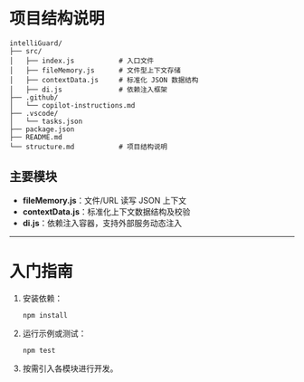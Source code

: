 # 项目结构说明

```
intelliGuard/
├── src/
│   ├── index.js           # 入口文件
│   ├── fileMemory.js      # 文件型上下文存储
│   ├── contextData.js     # 标准化 JSON 数据结构
│   ├── di.js              # 依赖注入框架
├── .github/
│   └── copilot-instructions.md
├── .vscode/
│   └── tasks.json
├── package.json
├── README.md
└── structure.md           # 项目结构说明
```

## 主要模块
- **fileMemory.js**：文件/URL 读写 JSON 上下文
- **contextData.js**：标准化上下文数据结构及校验
- **di.js**：依赖注入容器，支持外部服务动态注入

---

# 入门指南

1. 安装依赖：
   ```
   npm install
   ```
2. 运行示例或测试：
   ```
   npm test
   ```
3. 按需引入各模块进行开发。
